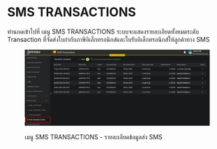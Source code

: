 # SMS TRANSACTIONS

ท่านกดเข้าไปที่ เมนู SMS TRANSACTIONS ระบบจะแสดงรายละเอียดทั้งหมดระดับ Transaction ที่จัดส่งใบกำกับภาษีอิเล็กทรอนิกส์และใบรับอิเล็กทรอนิกส์ให้ลูกค้าทาง SMS

<figure><img src="../../.gitbook/assets/image (7).png" alt=""><figcaption><p>เมนู SMS TRANSACTIONS - รายละเอียดข้อมูลส่ง SMS</p></figcaption></figure>
